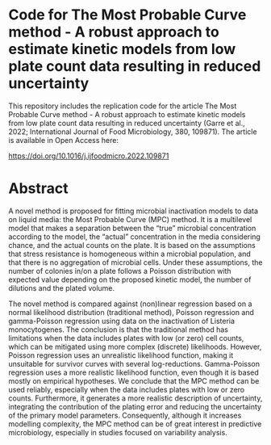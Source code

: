 # Code for The Most Probable Curve method - A robust approach to estimate kinetic models from low plate count data resulting in reduced uncertainty

This repository includes the replication code for the article The Most Probable Curve method - A robust approach to estimate kinetic models from low plate count data resulting in reduced uncertainty (Garre et al., 2022; International Journal of Food Microbiology, 380, 109871). The article is available in Open Access here: 

https://doi.org/10.1016/j.ijfoodmicro.2022.109871

# Abstract 

A novel method is proposed for fitting microbial inactivation models to data on liquid media: the Most Probable Curve (MPC) method. It is a multilevel model that makes a separation between the “true” microbial concentration according to the model, the “actual” concentration in the media considering chance, and the actual counts on the plate. It is based on the assumptions that stress resistance is homogeneous within a microbial population, and that there is no aggregation of microbial cells. Under these assumptions, the number of colonies in/on a plate follows a Poisson distribution with expected value depending on the proposed kinetic model, the number of dilutions and the plated volume.

The novel method is compared against (non)linear regression based on a normal likelihood distribution (traditional method), Poisson regression and gamma-Poisson regression using data on the inactivation of Listeria monocytogenes. The conclusion is that the traditional method has limitations when the data includes plates with low (or zero) cell counts, which can be mitigated using more complex (discrete) likelihoods. However, Poisson regression uses an unrealistic likelihood function, making it unsuitable for survivor curves with several log-reductions. Gamma-Poisson regression uses a more realistic likelihood function, even though it is based mostly on empirical hypotheses. We conclude that the MPC method can be used reliably, especially when the data includes plates with low or zero counts. Furthermore, it generates a more realistic description of uncertainty, integrating the contribution of the plating error and reducing the uncertainty of the primary model parameters. Consequently, although it increases modelling complexity, the MPC method can be of great interest in predictive microbiology, especially in studies focused on variability analysis.



